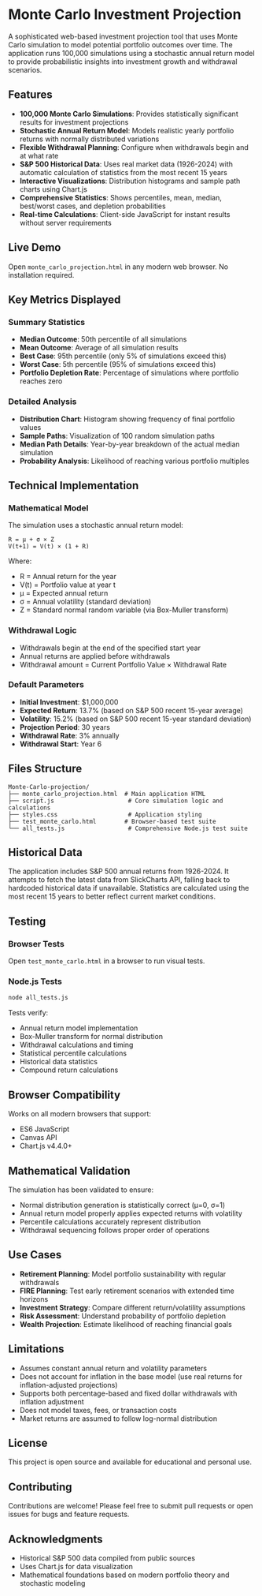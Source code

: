 # Monte Carlo Investment Projection

A sophisticated web-based investment projection tool that uses Monte Carlo simulation to model potential portfolio outcomes over time. The application runs 100,000 simulations using a stochastic annual return model to provide probabilistic insights into investment growth and withdrawal scenarios.

## Features

- **100,000 Monte Carlo Simulations**: Provides statistically significant results for investment projections
- **Stochastic Annual Return Model**: Models realistic yearly portfolio returns with normally distributed variations
- **Flexible Withdrawal Planning**: Configure when withdrawals begin and at what rate
- **S&P 500 Historical Data**: Uses real market data (1926-2024) with automatic calculation of statistics from the most recent 15 years
- **Interactive Visualizations**: Distribution histograms and sample path charts using Chart.js
- **Comprehensive Statistics**: Shows percentiles, mean, median, best/worst cases, and depletion probabilities
- **Real-time Calculations**: Client-side JavaScript for instant results without server requirements

## Live Demo

Open `monte_carlo_projection.html` in any modern web browser. No installation required.

## Key Metrics Displayed

### Summary Statistics
- **Median Outcome**: 50th percentile of all simulations
- **Mean Outcome**: Average of all simulation results
- **Best Case**: 95th percentile (only 5% of simulations exceed this)
- **Worst Case**: 5th percentile (95% of simulations exceed this)
- **Portfolio Depletion Rate**: Percentage of simulations where portfolio reaches zero

### Detailed Analysis
- **Distribution Chart**: Histogram showing frequency of final portfolio values
- **Sample Paths**: Visualization of 100 random simulation paths
- **Median Path Details**: Year-by-year breakdown of the actual median simulation
- **Probability Analysis**: Likelihood of reaching various portfolio multiples

## Technical Implementation

### Mathematical Model
The simulation uses a stochastic annual return model:
```
R = μ + σ × Z
V(t+1) = V(t) × (1 + R)
```
Where:
- R = Annual return for the year
- V(t) = Portfolio value at year t
- μ = Expected annual return
- σ = Annual volatility (standard deviation)
- Z = Standard normal random variable (via Box-Muller transform)

### Withdrawal Logic
- Withdrawals begin at the end of the specified start year
- Annual returns are applied before withdrawals
- Withdrawal amount = Current Portfolio Value × Withdrawal Rate

### Default Parameters
- **Initial Investment**: $1,000,000
- **Expected Return**: 13.7% (based on S&P 500 recent 15-year average)
- **Volatility**: 15.2% (based on S&P 500 recent 15-year standard deviation)
- **Projection Period**: 30 years
- **Withdrawal Rate**: 3% annually
- **Withdrawal Start**: Year 6

## Files Structure

```
Monte-Carlo-projection/
├── monte_carlo_projection.html  # Main application HTML
├── script.js                     # Core simulation logic and calculations
├── styles.css                    # Application styling
├── test_monte_carlo.html        # Browser-based test suite
└── all_tests.js                  # Comprehensive Node.js test suite
```

## Historical Data

The application includes S&P 500 annual returns from 1926-2024. It attempts to fetch the latest data from SlickCharts API, falling back to hardcoded historical data if unavailable. Statistics are calculated using the most recent 15 years to better reflect current market conditions.

## Testing

### Browser Tests
Open `test_monte_carlo.html` in a browser to run visual tests.

### Node.js Tests
```bash
node all_tests.js
```

Tests verify:
- Annual return model implementation
- Box-Muller transform for normal distribution
- Withdrawal calculations and timing
- Statistical percentile calculations
- Historical data statistics
- Compound return calculations

## Browser Compatibility

Works on all modern browsers that support:
- ES6 JavaScript
- Canvas API
- Chart.js v4.4.0+

## Mathematical Validation

The simulation has been validated to ensure:
- Normal distribution generation is statistically correct (μ=0, σ=1)
- Annual return model properly applies expected returns with volatility
- Percentile calculations accurately represent distribution
- Withdrawal sequencing follows proper order of operations

## Use Cases

- **Retirement Planning**: Model portfolio sustainability with regular withdrawals
- **FIRE Planning**: Test early retirement scenarios with extended time horizons
- **Investment Strategy**: Compare different return/volatility assumptions
- **Risk Assessment**: Understand probability of portfolio depletion
- **Wealth Projection**: Estimate likelihood of reaching financial goals

## Limitations

- Assumes constant annual return and volatility parameters
- Does not account for inflation in the base model (use real returns for inflation-adjusted projections)
- Supports both percentage-based and fixed dollar withdrawals with inflation adjustment
- Does not model taxes, fees, or transaction costs
- Market returns are assumed to follow log-normal distribution

## License

This project is open source and available for educational and personal use.

## Contributing

Contributions are welcome! Please feel free to submit pull requests or open issues for bugs and feature requests.

## Acknowledgments

- Historical S&P 500 data compiled from public sources
- Uses Chart.js for data visualization
- Mathematical foundations based on modern portfolio theory and stochastic modeling
